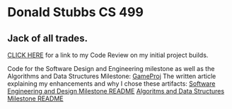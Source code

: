 # Donald Stubbs CS 499
## Jack of all trades.

[CLICK HERE](https://youtu.be/vXk73Aren4k) for a link to my Code Review on my initial project builds.

Code for the Software Design and Engineering milestone as well as the Algorithms and Data Structures Milestone: [GameProj](https://github.com/DonaldStubbs/DonaldStubbs.github.io/tree/main/GameProj)
The written article explaining my enhancements and why I chose these artifacts: [Software Engineering and Design Milestone README](https://github.com/DonaldStubbs/DonaldStubbs.github.io/blob/main/GameProj/Software%20Engineering%20and%20Design%20Milestone%20README.md) [Algoritms and Data Structures Milestone README](https://github.com/DonaldStubbs/DonaldStubbs.github.io/blob/main/GameProj/Algorithms%20and%20Data%20Structures%20Milestone%20README.md)

